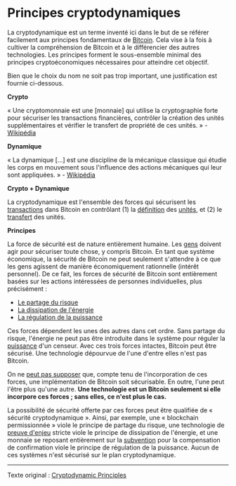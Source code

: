 Principes cryptodynamiques
==========================

La cryptodynamique est un terme inventé ici dans le but de se référer facilement aux principes fondamentaux de [Bitcoin](ch101-glossary.md#bitcoin). Cela vise à la fois à cultiver la compréhension de Bitcoin et à le différencier des autres technologies. Les principes forment le sous-ensemble minimal des principes cryptoéconomiques nécessaires pour atteindre cet objectif.

Bien que le choix du nom ne soit pas trop important, une justification est fournie ci-dessous.

**Crypto**

« Une cryptomonnaie est une [monnaie] qui utilise la cryptographie forte pour sécuriser les transactions financières, contrôler la création des unités supplémentaires et vérifier le transfert de propriété de ces unités. » - [Wikipédia](https://en.m.wikipedia.org/wiki/Cryptocurrency)

**Dynamique**

« La dynamique [...] est une discipline de la mécanique classique qui étudie les corps en mouvement sous l'influence des actions mécaniques qui leur sont appliquées. » - [Wikipédia](https://fr.wikipedia.org/wiki/Dynamique_(m%C3%A9canique))

**Crypto + Dynamique**

La cryptodynamique est l'ensemble des forces qui sécurisent les [transactions](ch101-glossary.md#transaction) dans Bitcoin en contrôlant (1) la [définition](ch101-glossary.md#validité) des [unités](ch101-glossary.md#unité), et (2) le [transfert](ch101-glossary.md#transfert) des unités.

**Principes**

La force de sécurité est de nature entièrement humaine. Les [gens](ch101-glossary.md#personne) doivent agir pour sécuriser toute chose, y compris Bitcoin. En tant que système économique, la sécurité de Bitcoin ne peut seulement s'attendre à ce que les gens agissent de manière économiquement rationnelle (intérêt personnel). De ce fait, les forces de sécurité de Bitcoin sont entièrement basées sur les actions intéressées de personnes individuelles, plus précisément :

* [Le partage du risque](ch016-risk-sharing-principle.md)
* [La dissipation de l'énergie](ch072-proof-of-stake-fallacy.md)
* [La régulation de la puissance](ch028-censorship-resistance-property.md)

Ces forces dépendent les unes des autres dans cet ordre. Sans partage du risque, l'énergie ne peut pas être introduite dans le système pour réguler la [puissance](ch101-glossary.md#puissance) d'un censeur. Avec ces trois forces intactes, Bitcoin peut être sécurisé. Une technologie dépourvue de l'une d'entre elles n'est pas Bitcoin.

On ne [peut pas supposer](ch004-axiom-of-resistance.md) que, compte tenu de l'incorporation de ces forces, une implémentation de Bitcoin soit sécurisable. En outre, l'une peut l'être plus qu'une autre. **Une technologie est un Bitcoin seulement si elle incorpore ces forces ; sans elles, ce n'est plus le cas.**

La possibilité de sécurité offerte par ces forces peut être qualifiée de « sécurité cryptodynamique ». Ainsi, par exemple, une « blockchain permissionnée » viole le principe de partage du risque, une technologie de [preuve d'enjeu](ch101-glossary.md#preuve-d-enjeu) stricte viole le principe de dissipation de l'énergie, et une monnaie se reposant entièrement sur la [subvention](ch101-glossary.md#subvention) pour la compensation de confirmation viole le principe de régulation de la puissance. Aucun de ces systèmes n'est sécurisé sur le plan cryptodynamique.

---

Texte original : [Cryptodynamic Principles](https://github.com/libbitcoin/libbitcoin-system/wiki/Cryptodynamic-Principles)
